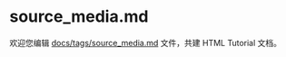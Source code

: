 source_media.md
===

欢迎您编辑 <a target="__blank" href="https://github.com/jaywcjlove/html-tutorial/blob/master/docs/tags/source_media.md">docs/tags/source_media.md</a> 文件，共建 HTML Tutorial 文档。